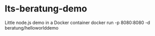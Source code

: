 # lts-beratung-demo
Little node.js demo in a Docker container
docker run -p 8080:8080 -d beratung/helloworlddemo
